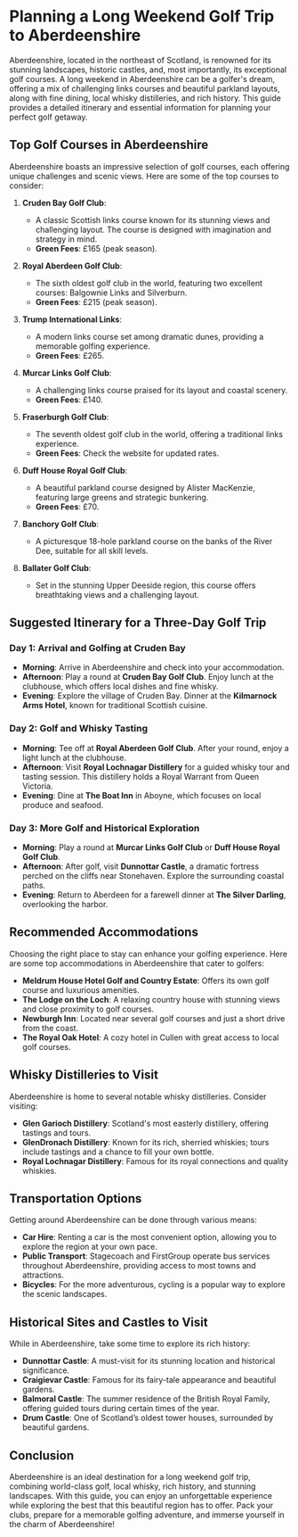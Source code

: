 # Planning a Long Weekend Golf Trip to Aberdeenshire

Aberdeenshire, located in the northeast of Scotland, is renowned for its stunning landscapes, historic castles, and, most importantly, its exceptional golf courses. A long weekend in Aberdeenshire can be a golfer's dream, offering a mix of challenging links courses and beautiful parkland layouts, along with fine dining, local whisky distilleries, and rich history. This guide provides a detailed itinerary and essential information for planning your perfect golf getaway.

## Top Golf Courses in Aberdeenshire

Aberdeenshire boasts an impressive selection of golf courses, each offering unique challenges and scenic views. Here are some of the top courses to consider:

1. **Cruden Bay Golf Club**: 
   - A classic Scottish links course known for its stunning views and challenging layout. The course is designed with imagination and strategy in mind.
   - **Green Fees**: £165 (peak season).
   
2. **Royal Aberdeen Golf Club**:
   - The sixth oldest golf club in the world, featuring two excellent courses: Balgownie Links and Silverburn.
   - **Green Fees**: £215 (peak season).

3. **Trump International Links**:
   - A modern links course set among dramatic dunes, providing a memorable golfing experience.
   - **Green Fees**: £265.

4. **Murcar Links Golf Club**:
   - A challenging links course praised for its layout and coastal scenery.
   - **Green Fees**: £140.

5. **Fraserburgh Golf Club**:
   - The seventh oldest golf club in the world, offering a traditional links experience.
   - **Green Fees**: Check the website for updated rates.

6. **Duff House Royal Golf Club**:
   - A beautiful parkland course designed by Alister MacKenzie, featuring large greens and strategic bunkering.
   - **Green Fees**: £70.

7. **Banchory Golf Club**:
   - A picturesque 18-hole parkland course on the banks of the River Dee, suitable for all skill levels.

8. **Ballater Golf Club**:
   - Set in the stunning Upper Deeside region, this course offers breathtaking views and a challenging layout.

## Suggested Itinerary for a Three-Day Golf Trip

### Day 1: Arrival and Golfing at Cruden Bay

- **Morning**: Arrive in Aberdeenshire and check into your accommodation.
- **Afternoon**: Play a round at **Cruden Bay Golf Club**. Enjoy lunch at the clubhouse, which offers local dishes and fine whisky.
- **Evening**: Explore the village of Cruden Bay. Dinner at the **Kilmarnock Arms Hotel**, known for traditional Scottish cuisine.

### Day 2: Golf and Whisky Tasting

- **Morning**: Tee off at **Royal Aberdeen Golf Club**. After your round, enjoy a light lunch at the clubhouse.
- **Afternoon**: Visit **Royal Lochnagar Distillery** for a guided whisky tour and tasting session. This distillery holds a Royal Warrant from Queen Victoria.
- **Evening**: Dine at **The Boat Inn** in Aboyne, which focuses on local produce and seafood.

### Day 3: More Golf and Historical Exploration

- **Morning**: Play a round at **Murcar Links Golf Club** or **Duff House Royal Golf Club**.
- **Afternoon**: After golf, visit **Dunnottar Castle**, a dramatic fortress perched on the cliffs near Stonehaven. Explore the surrounding coastal paths.
- **Evening**: Return to Aberdeen for a farewell dinner at **The Silver Darling**, overlooking the harbor.

## Recommended Accommodations

Choosing the right place to stay can enhance your golfing experience. Here are some top accommodations in Aberdeenshire that cater to golfers:

- **Meldrum House Hotel Golf and Country Estate**: Offers its own golf course and luxurious amenities.
- **The Lodge on the Loch**: A relaxing country house with stunning views and close proximity to golf courses.
- **Newburgh Inn**: Located near several golf courses and just a short drive from the coast.
- **The Royal Oak Hotel**: A cozy hotel in Cullen with great access to local golf courses.

## Whisky Distilleries to Visit

Aberdeenshire is home to several notable whisky distilleries. Consider visiting:

- **Glen Garioch Distillery**: Scotland's most easterly distillery, offering tastings and tours.
- **GlenDronach Distillery**: Known for its rich, sherried whiskies; tours include tastings and a chance to fill your own bottle.
- **Royal Lochnagar Distillery**: Famous for its royal connections and quality whiskies.

## Transportation Options

Getting around Aberdeenshire can be done through various means:

- **Car Hire**: Renting a car is the most convenient option, allowing you to explore the region at your own pace.
- **Public Transport**: Stagecoach and FirstGroup operate bus services throughout Aberdeenshire, providing access to most towns and attractions.
- **Bicycles**: For the more adventurous, cycling is a popular way to explore the scenic landscapes.

## Historical Sites and Castles to Visit

While in Aberdeenshire, take some time to explore its rich history:

- **Dunnottar Castle**: A must-visit for its stunning location and historical significance.
- **Craigievar Castle**: Famous for its fairy-tale appearance and beautiful gardens.
- **Balmoral Castle**: The summer residence of the British Royal Family, offering guided tours during certain times of the year.
- **Drum Castle**: One of Scotland’s oldest tower houses, surrounded by beautiful gardens.

## Conclusion

Aberdeenshire is an ideal destination for a long weekend golf trip, combining world-class golf, local whisky, rich history, and stunning landscapes. With this guide, you can enjoy an unforgettable experience while exploring the best that this beautiful region has to offer. Pack your clubs, prepare for a memorable golfing adventure, and immerse yourself in the charm of Aberdeenshire!
